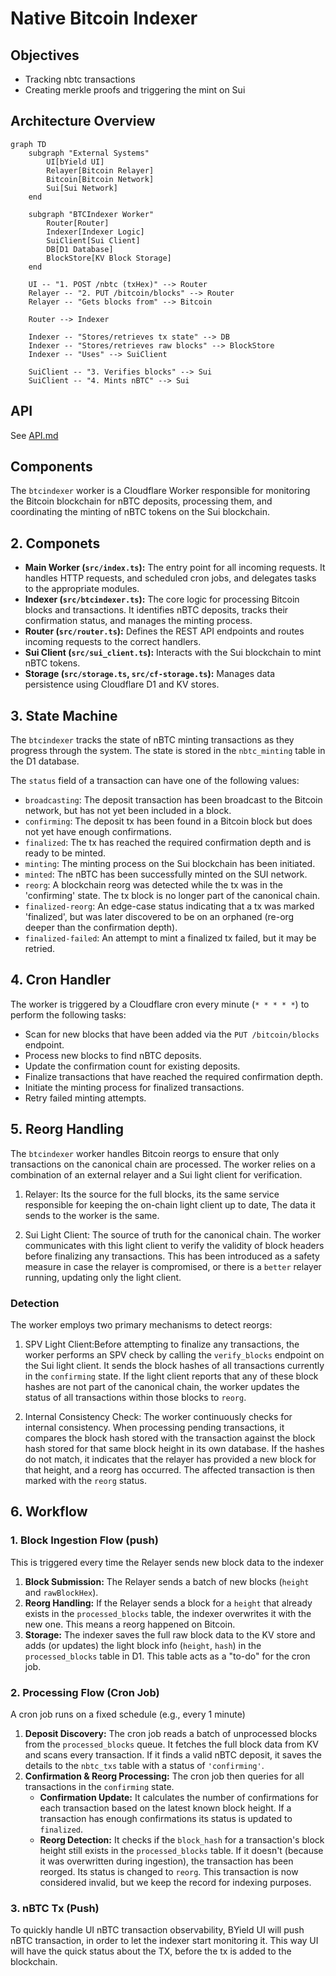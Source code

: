 # Native Bitcoin Indexer

## Objectives

- Tracking nbtc transactions
- Creating merkle proofs and triggering the mint on Sui

## Architecture Overview

```mermaid
graph TD
    subgraph "External Systems"
        UI[bYield UI]
        Relayer[Bitcoin Relayer]
        Bitcoin[Bitcoin Network]
        Sui[Sui Network]
    end

    subgraph "BTCIndexer Worker"
        Router[Router]
        Indexer[Indexer Logic]
        SuiClient[Sui Client]
        DB[D1 Database]
        BlockStore[KV Block Storage]
    end

    UI -- "1. POST /nbtc (txHex)" --> Router
    Relayer -- "2. PUT /bitcoin/blocks" --> Router
    Relayer -- "Gets blocks from" --> Bitcoin

    Router --> Indexer

    Indexer -- "Stores/retrieves tx state" --> DB
    Indexer -- "Stores/retrieves raw blocks" --> BlockStore
    Indexer -- "Uses" --> SuiClient

    SuiClient -- "3. Verifies blocks" --> Sui
    SuiClient -- "4. Mints nBTC" --> Sui
```

## API

See [API.md](./API.md)

## Components

The `btcindexer` worker is a Cloudflare Worker responsible for monitoring the Bitcoin blockchain for nBTC deposits, processing them, and coordinating the minting of nBTC tokens on the Sui blockchain.

## 2. Componets

- **Main Worker (`src/index.ts`):** The entry point for all incoming requests. It handles HTTP requests, and scheduled cron jobs, and delegates tasks to the appropriate modules.
- **Indexer (`src/btcindexer.ts`):** The core logic for processing Bitcoin blocks and transactions. It identifies nBTC deposits, tracks their confirmation status, and manages the minting process.
- **Router (`src/router.ts`):** Defines the REST API endpoints and routes incoming requests to the correct handlers.
- **Sui Client (`src/sui_client.ts`):** Interacts with the Sui blockchain to mint nBTC tokens.
- **Storage (`src/storage.ts`, `src/cf-storage.ts`):** Manages data persistence using Cloudflare D1 and KV stores.

## 3. State Machine

The `btcindexer` tracks the state of nBTC minting transactions as they progress through the system. The state is stored in the `nbtc_minting` table in the D1 database.

The `status` field of a transaction can have one of the following values:

- `broadcasting`: The deposit transaction has been broadcast to the Bitcoin network, but has not yet been included in a block.
- `confirming`: The deposit tx has been found in a Bitcoin block but does not yet have enough confirmations.
- `finalized`: The tx has reached the required confirmation depth and is ready to be minted.
- `minting`: The minting process on the Sui blockchain has been initiated.
- `minted`: The nBTC has been successfully minted on the SUI network.
- `reorg`: A blockchain reorg was detected while the tx was in the 'confirming' state. The tx block is no longer part of the canonical chain.
- `finalized-reorg`: An edge-case status indicating that a tx was marked 'finalized', but was later discovered to be on an orphaned (re-org deeper than the confirmation depth).
- `finalized-failed`: An attempt to mint a finalized tx failed, but it may be retried.

## 4. Cron Handler

The worker is triggered by a Cloudflare cron every minute (`* * * * *`) to perform the following tasks:

- Scan for new blocks that have been added via the `PUT /bitcoin/blocks` endpoint.
- Process new blocks to find nBTC deposits.
- Update the confirmation count for existing deposits.
- Finalize transactions that have reached the required confirmation depth.
- Initiate the minting process for finalized transactions.
- Retry failed minting attempts.

## 5. Reorg Handling

The `btcindexer` worker handles Bitcoin reorgs to ensure that only transactions on the canonical chain are processed. The worker relies on a combination of an external relayer and a Sui light client for verification.

1.  Relayer: Its the source for the full blocks, its the same service responsible for keeping the on-chain light client up to date, The data it sends to the worker is the same.

2.  Sui Light Client: The source of truth for the canonical chain. The worker communicates with this light client to verify the validity of block headers before finalizing any transactions. This has been introduced as a safety measure in case the relayer is compromised, or there is a `better` relayer running, updating only the light client.

### Detection

The worker employs two primary mechanisms to detect reorgs:

1.  SPV Light Client:Before attempting to finalize any transactions, the worker performs an SPV check by calling the `verify_blocks` endpoint on the Sui light client. It sends the block hashes of all transactions currently in the `confirming` state. If the light client reports that any of these block hashes are not part of the canonical chain, the worker updates the status of all transactions within those blocks to `reorg`.

2.  Internal Consistency Check: The worker continuously checks for internal consistency. When processing pending transactions, it compares the block hash stored with the transaction against the block hash stored for that same block height in its own database. If the hashes do not match, it indicates that the relayer has provided a new block for that height, and a reorg has occurred. The affected transaction is then marked with the `reorg` status.

## 6. Workflow

### 1. Block Ingestion Flow (push)

This is triggered every time the Relayer sends new block data to the indexer

1.  **Block Submission:** The Relayer sends a batch of new blocks (`height` and `rawBlockHex`).
2.  **Reorg Handling:** If the Relayer sends a block for a `height` that already exists in the `processed_blocks` table, the indexer overwrites it with the new one. This means a reorg happened on Bitcoin.
3.  **Storage:** The indexer saves the full raw block data to the KV store and adds (or updates) the light block info (`height`, `hash`) in the `processed_blocks` table in D1. This table acts as a "to-do" for the cron job.

### 2. Processing Flow (Cron Job)

A cron job runs on a fixed schedule (e.g., every 1 minute)

1.  **Deposit Discovery:** The cron job reads a batch of unprocessed blocks from the `processed_blocks` queue. It fetches the full block data from KV and scans every transaction. If it finds a valid nBTC deposit, it saves the details to the `nbtc_txs` table with a status of `'confirming'`.
2.  **Confirmation & Reorg Processing:** The cron job then queries for all transactions in the `confirming` state.
    - **Confirmation Update:** It calculates the number of confirmations for each transaction based on the latest known block height. If a transaction has enough confirmations its status is updated to `finalized`.
    - **Reorg Detection:** It checks if the `block_hash` for a transaction's block height still exists in the `processed_blocks` table. If it doesn't (because it was overwritten during ingestion), the transaction has been reorged. Its status is changed to `reorg`. This transaction is now considered invalid, but we keep the record for indexing purposes.

### 3. nBTC Tx (Push)

To quickly handle UI nBTC transaction observability, BYield UI will push nBTC transaction, in order to let the indexer start monitoring it. This way UI will have the quick status about the TX, before the tx is added to the blockchain.
